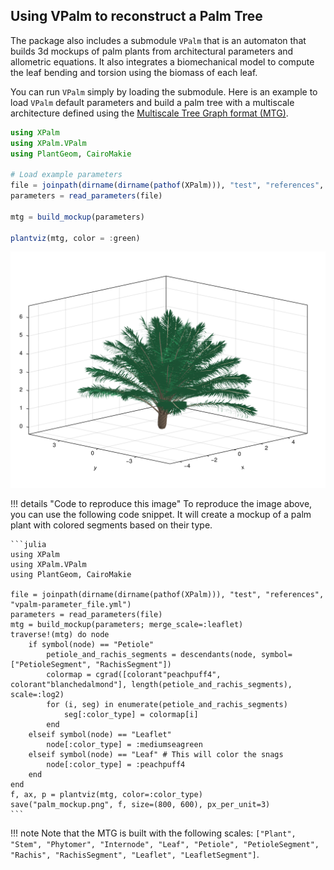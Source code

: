 ## Using VPalm to reconstruct a Palm Tree

The package also includes a submodule `VPalm` that is an automaton that builds 3d mockups of palm plants from architectural parameters and allometric equations. It also integrates a biomechanical model to compute the leaf bending and torsion using the biomass of each leaf.

You can run `VPalm` simply by loading the submodule. Here is an example to load `VPalm` default parameters and build a palm tree with a multiscale architecture defined using the [Multiscale Tree Graph format (MTG)](https://github.com/VEZY/MultiScaleTreeGraph.jl).

```julia
using XPalm
using XPalm.VPalm
using PlantGeom, CairoMakie

# Load example parameters
file = joinpath(dirname(dirname(pathof(XPalm))), "test", "references", "vpalm-parameter_file.yml")
parameters = read_parameters(file)

mtg = build_mockup(parameters)

plantviz(mtg, color = :green)
```

![palm plant](../assets/palm_mockup.png)

!!! details "Code to reproduce this image"
    To reproduce the image above, you can use the following code snippet. It will create a mockup of a palm plant with colored segments based on their type.

    ```julia
    using XPalm
    using XPalm.VPalm
    using PlantGeom, CairoMakie

    file = joinpath(dirname(dirname(pathof(XPalm))), "test", "references", "vpalm-parameter_file.yml")
    parameters = read_parameters(file)
    mtg = build_mockup(parameters; merge_scale=:leaflet)
    traverse!(mtg) do node
        if symbol(node) == "Petiole"
            petiole_and_rachis_segments = descendants(node, symbol=["PetioleSegment", "RachisSegment"])
            colormap = cgrad([colorant"peachpuff4", colorant"blanchedalmond"], length(petiole_and_rachis_segments), scale=:log2)
            for (i, seg) in enumerate(petiole_and_rachis_segments)
                seg[:color_type] = colormap[i]
            end
        elseif symbol(node) == "Leaflet"
            node[:color_type] = :mediumseagreen
        elseif symbol(node) == "Leaf" # This will color the snags
            node[:color_type] = :peachpuff4
        end
    end
    f, ax, p = plantviz(mtg, color=:color_type)
    save("palm_mockup.png", f, size=(800, 600), px_per_unit=3)
    ```

!!! note
    Note that the MTG is built with the following scales: `["Plant", "Stem", "Phytomer", "Internode", "Leaf", "Petiole", "PetioleSegment", "Rachis", "RachisSegment", "Leaflet", "LeafletSegment"]`.
